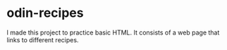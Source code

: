# odin-recipes

I made this project to practice basic HTML. It consists of a web page that links to different recipes.